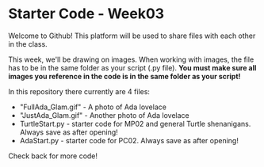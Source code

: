 # Starter Code - Week03
Welcome to Github! This platform will be used to share files with each other in the class. 

This week, we'll be drawing on images. When working with images, the file has to be in the same folder as your script (.py file).
**You must make sure all images you reference in the code is in the same folder as your script!**

In this repository there currently are 4 files:
-  "FullAda_Glam.gif" - A photo of Ada lovelace
- "JustAda_Glam.gif" - Another photo of Ada lovelace
- TurtleStart.py - starter code for MP02 and general Turtle shenanigans. Always save as after opening!
- AdaStart.py - starter code for PC02. Always save as after opening!

Check back for more code!
